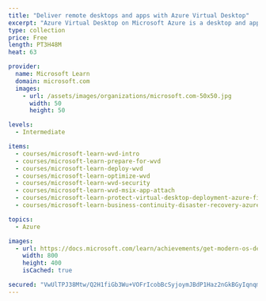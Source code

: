 ```yaml
---
title: "Deliver remote desktops and apps with Azure Virtual Desktop"
excerpt: "Azure Virtual Desktop on Microsoft Azure is a desktop and app virtualization service that runs on the cloud. Azure Virtual Desktop works across devices – including Windows, Mac, iOS, and Android – with full-featured apps that you can use to access remote desktops and apps."
type: collection
price: Free
length: PT3H48M
heat: 63

provider:
  name: Microsoft Learn
  domain: microsoft.com
  images:
    - url: /assets/images/organizations/microsoft.com-50x50.jpg
      width: 50
      height: 50

levels:
  - Intermediate

items:
  - courses/microsoft-learn-wvd-intro
  - courses/microsoft-learn-prepare-for-wvd
  - courses/microsoft-learn-deploy-wvd
  - courses/microsoft-learn-optimize-wvd
  - courses/microsoft-learn-wvd-security
  - courses/microsoft-learn-wvd-msix-app-attach
  - courses/microsoft-learn-protect-virtual-desktop-deployment-azure-firewall
  - courses/microsoft-learn-business-continuity-disaster-recovery-azure-virtual-desktop

topics:
  - Azure

images:
  - url: https://docs.microsoft.com/learn/achievements/get-modern-os-deployment-and-feature-updates-social.png
    width: 800
    height: 400
    isCached: true

secured: "VwUlTPJ38Mtw/Q2H1fiGb3Wu+VOFrIcobBcSyjoymJBdP1Haz2nGkBGyIqnqmusWxQeKuYvZC2QdzKLzHNz4O3UsjSJT4eofxAcDrK8aGkdzSNViZDge24ayTk5OXfP1sRs+o1QrMNWjXsznFFP6MQVgPSIEpY+WahTqBhfmd7+neTe4eQxgak08jw7YEVN/FPv81LTvvHcmZ3U2z4JwjiF+gHyzCM2omFe2YOmWgHOIp7vBXifqzLn0Q2SWOoxebdVFxX00XoMSQ8FKkUxr7qcabcNDqSyec1tegPzsKFKOh7HZ5CoTDn6vmRvJ2Q1+1Za2eh/KoAXaHWV1g9B3nmh4gP1EY7ihvyG5RRLHMZM=;F58O4JmZooqs5xp+VFzd3w=="
---
```


